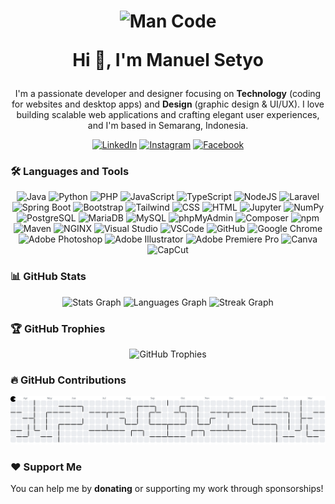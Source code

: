 <!-- markdownlint-disable MD033 -->

<h1 align="center">
  <img src="https://media0.giphy.com/media/v1.Y2lkPTc5MGI3NjExbnBuOXVocGg4OG1lZXRtZW4zb2d2ZTBjeHJ3dHN6YnlpN2h5Z2s0YiZlcD12MV9pbnRlcm5hbF9naWZfYnlfaWQmY3Q9cw/jdPMeyv9rn0hZHh8n9/giphy.gif" height="150" alt="Man Code" />

Hi 👋, I'm Manuel Setyo

</h1>

<p align="center">I'm a passionate developer and designer focusing on <b>Technology</b> (coding for websites and desktop apps) and <b>Design</b> (graphic design & UI/UX). I love building scalable web applications and crafting elegant user experiences, and I'm based in Semarang, Indonesia.</p>

<div align="center">

[![LinkedIn](https://img.shields.io/badge/-0077B5?style=for-the-badge&logo=invision&logoColor=white "LinkedIn")](https://www.linkedin.com/in/masemyid)
[![Instagram](https://img.shields.io/badge/-E4405F?style=for-the-badge&logo=instagram&logoColor=white "Instagram")](https://www.instagram.com/masemyid)
[![Facebook](https://img.shields.io/badge/-1877F2?style=for-the-badge&logo=facebook&logoColor=white "Facebook")](https://www.facebook.com/profile.php?id=61553844653382)

</div>

### 🛠 Languages and Tools

<div align="center">

![Java](https://img.shields.io/badge/Java-F89820?logo=openjdk&logoColor=white)
![Python](https://img.shields.io/badge/Python-3776AB?logo=python&logoColor=white)
![PHP](https://img.shields.io/badge/PHP-777BB4?logo=php&logoColor=white)
![JavaScript](https://img.shields.io/badge/JavaScript-F7DF1E?logo=javascript&logoColor=black)
![TypeScript](https://img.shields.io/badge/TypeScript-3178C6?logo=typescript&logoColor=white)
![NodeJS](https://img.shields.io/badge/NodeJS-5FA04E?logo=nodedotjs&logoColor=white)
![Laravel](https://img.shields.io/badge/Laravel-FF2D20?logo=laravel&logoColor=white)
![Spring Boot](https://img.shields.io/badge/Spring%20Boot-6DB33F?logo=spring&logoColor=white)
![Bootstrap](https://img.shields.io/badge/Bootstrap-7952B3?logo=bootstrap&logoColor=white)
![Tailwind](https://img.shields.io/badge/Tailwind-06B6D4?logo=tailwindcss&logoColor=white)
![CSS](https://img.shields.io/badge/CSS-1572B6?logo=css3&logoColor=white)
![HTML](https://img.shields.io/badge/HTML-E34F26?logo=html5&logoColor=white)
![Jupyter](https://img.shields.io/badge/Jupyter-F37626?logo=jupyter&logoColor=white)
![NumPy](https://img.shields.io/badge/NumPy-013243?logo=numpy&logoColor=white)
![PostgreSQL](https://img.shields.io/badge/PostgreSQL-336791?logo=postgresql&logoColor=white)
![MariaDB](https://img.shields.io/badge/MariaDB-003545?logo=mariadb&logoColor=white)
![MySQL](https://img.shields.io/badge/MySQL-4479A1?logo=mysql&logoColor=white)
![phpMyAdmin](https://img.shields.io/badge/phpMyAdmin-6C78AF?logo=phpmyadmin&logoColor=white)
![Composer](https://img.shields.io/badge/Composer-885630?logo=composer&logoColor=white)
![npm](https://img.shields.io/badge/npm-CB3837?logo=npm&logoColor=white)
![Maven](https://img.shields.io/badge/Maven-C71A36?logo=apachemaven&logoColor=white)
![NGINX](https://img.shields.io/badge/NGINX-009639?logo=nginx&logoColor=white)
![Visual Studio](https://img.shields.io/badge/Visual%20Studio-8661c5?logo=dailydotdev&logoColor=white)
![VSCode](https://img.shields.io/badge/VSCode-0098FF?logo=dailydotdev&logoColor=white)
![GitHub](https://img.shields.io/badge/GitHub-181717?logo=github&logoColor=white)
![Google Chrome](https://img.shields.io/badge/Google%20Chrome-4285F4?logo=googlechrome&logoColor=white)
![Adobe Photoshop](https://img.shields.io/badge/Photoshop-00C8FF?logo=adonisjs&logoColor=white)
![Adobe Illustrator](https://img.shields.io/badge/Illustrator-FF9A00?logo=adonisjs&logoColor=white)
![Adobe Premiere Pro](https://img.shields.io/badge/Premiere%20Pro-9A30FF?logo=adonisjs&logoColor=white)
![Canva](https://img.shields.io/badge/Canva-00C4CC?logo=canva&logoColor=white)
![CapCut](https://img.shields.io/badge/CapCut-FCFCFC?logo=shortcut&logoColor=black)

</div>

### 📊 GitHub Stats

<div align="center">

![Stats Graph](https://github-readme-stats.vercel.app/api?username=masemyid&hide_title=false&hide_rank=false&show_icons=true&include_all_commits=true&count_private=true&disable_animations=false&locale=en&hide_border=true)
![Languages Graph](https://github-readme-stats.vercel.app/api/top-langs?username=masemyid&locale=en&hide_title=false&layout=compact&card_width=320&langs_count=5&hide_border=true)
![Streak Graph](https://streak-stats.demolab.com?user=masemyid&locale=en&mode=daily&hide_border=true&border_radius=5)

</div>

### 🏆 GitHub Trophies

<div align="center">

![GitHub Trophies](https://github-profile-trophy.vercel.app?username=masemyid&column=-1&row=1&margin-w=8&margin-h=8&no-bg=false&no-frame=true)

</div>

### 🔥 GitHub Contributions

<div align="center">

![GitHub Contribution Graph](https://raw.githubusercontent.com/masemyid/masemyid/output/pacman-contribution-graph.svg "GitHub Contribution Graph")

</div>

### ❤️ Support Me

You can help me by **donating** or supporting my work through sponsorships!

<!-- [![Buy Me a Coffee](https://img.shields.io/badge/Buy%20me%20a%20coffee-FCC200?style=flat&logo=buy-me-a-coffee&logoColor=white)](https://www.buymeacoffee.com/your-username)
[![Buy Me a Coffee Dark](https://img.shields.io/badge/Buy%20me%20a%20coffee-000000?style=flat&logo=buy-me-a-coffee&logoColor=white)](https://www.buymeacoffee.com/your-username) -->

<!-- [Img Shield Icon](https://simpleicons.org/) -->
